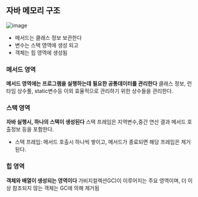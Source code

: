 ## 자바 메모리 구조
![image](https://github.com/kihyyyun/TIL/assets/126649641/6e54ea39-7a2d-48e0-8529-a9134f102bc2)

* 메서드는 클래스 정보 보관한다
* 변수는 스택 영역에 생성 되고
* 객체는 힙 영역에 생성됨
  

### 메서드 영역
**메서드 영역에는 프로그램을 실행하는데 필요한 공통데이터를 관리한다** 클래스 정보, 런타임 상수풀, static변수등 이외 효율적으로 관리하기 위한 상수들을 관리한다.

### 스택 영역
**자바 실행시, 하나의 스택이 생성된다** 스택 프레임은 지역변수,중간 연산 결과 메서드 호출정보 등을 포함한다.
* 스택 프레임: 메서드 호출시 하나씩 쌓이고, 메서드가 종료되면 해당 프레임은 제거된다.

### 힙 영역
**객체와 배열이 생성되는 영역이다** 가비지컬렉션GC)이 이루어지는 주요 영역이며, 더 이상 참조되지 않는 객체는 GC에 의해 제거됨
